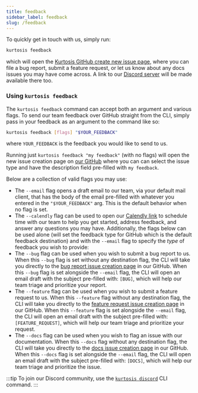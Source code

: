 ```yaml
---
title: feedback
sidebar_label: feedback
slug: /feedback
---
```


To quickly get in touch with us, simply run:
```bash
kurtosis feedback
```
which will open the [Kurtosis GitHub create new issue page](https://github.com/avenbreaks/xarchon/issues/new/choose), where you can file a bug report, submit a feature request, or let us know about any docs issues you may have come across. A link to our [Discord server](https://discord.gg/yUGgeE8s) will be made available there too.

### Using `kurtosis feedback`

The `kurtosis feedback` command can accept both an argument and various flags. To send our team feedback over GitHub straight from the CLI, simply pass in your feedback as an argument to the command like so:
```bash
kurtosis feedback [flags] "$YOUR_FEEDBACK"
```
where `YOUR_FEEDBACK` is the feedback you would like to send to us. 

Running just `kurtosis feedback "my feedback"` (with no flags) will open the new issue creation page on [our GitHub](https://github.com/avenbreaks/xarchon/issues/new/choose) where you can can select the issue type and have the description field pre-filled with `my feedback`. 

Below are a collection of valid flags you may use: 
- The `--email` flag opens a draft email to our team, via your default mail client, that has the body of the email pre-filled with whatever you entered in the `"$YOUR_FEEDBACK"` arg. This is the default behavior when no flag is set.
- The `--calendly` flag can be used to open our [Calendly link](https://calendly.com/d/zgt-f2c-66p/kurtosis-onboarding) to schedule time with our team to help you get started, address feedback, and answer any questions you may have.
Additionally, the flags below can be used alone (will set the feedback type for GitHub which is the default feedback destination) and with the `--email` flag to specify the *type* of feedback you wish to provide:
- The `--bug` flag can be used when you wish to submit a bug report to us. When this `--bug` flag is set without any destination flag, the CLI will take you directly to the [bug report issue creation page](https://github.com/avenbreaks/xarchon/issues/new?assignees=&labels=bug&template=bug-report.yml) in our GitHub. When this `--bug` flag is set alongside the `--email` flag, the CLI will open an email draft with the subject pre-filled with: `[BUG]`, which will help our team triage and prioritize your report.
- The `--feature` flag can be used when you wish to submit a feature request to us. When this `--feature` flag without any destination flag, the CLI will take you directly to the [feature request issue creation page](https://github.com/avenbreaks/xarchon/issues/new?assignees=&labels=feature+request&template=feature-request.yml) in our GitHub. When this `--feature` flag is set alongside the `--email` flag, the CLI will open an email draft with the subject pre-filled with: `[FEATURE_REQUEST]`, which will help our team triage and prioritize your request.
- The `--docs` flag can be used when you wish to flag an issue with our documentation. When this `--docs` flag without any destination flag, the CLI will take you directly to the [docs issue creation page](https://github.com/avenbreaks/xarchon/issues/new?assignees=leeederek&labels=docs&template=docs-issue.yml) in our GitHub. When this `--docs` flag is set alongside the `--email` flag, the CLI will open an email draft with the subject pre-filled with: `[DOCS]`, which will help our team triage and prioritize the issue.

:::tip
To join our Discord community, use the [`kurtosis discord`](./discord.md) CLI command.
:::
